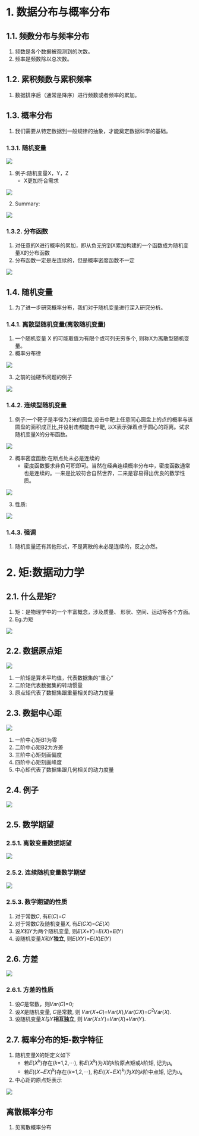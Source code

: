 
# 1. 数据分布与概率分布

## 1.1. 频数分布与频率分布
1. 频数是各个数据被观测到的次数。
2. 频率是频数除以总次数。

## 1.2. 累积频数与累积频率
1. 数据排序后（通常是降序）进行频数或者频率的累加。

## 1.3. 概率分布
1. 我们需要从特定数据到一般规律的抽象，才能奠定数据科学的基础。

### 1.3.1. 随机变量

![](img/cpt3/1.png)

1. 例子:随机变量X，Y，Z
    + X更加符合需求

![](img/cpt3/2.png)

2. Summary:

![](img/cpt3/3.png)


### 1.3.2. 分布函数
1. 对任意的X进行概率的累加，即从负无穷到X累加构建的一个函数成为随机变量X的分布函数
2. 分布函数一定是左连续的，但是概率密度函数不一定

![](img/cpt3/4.png)

## 1.4. 随机变量
1. 为了进一步研究概率分布，我们对于随机变量进行深入研究分析。

### 1.4.1. 离散型随机变量(离散随机变量)
1. 一个随机变量 X 的可能取值为有限个或可列无穷多个, 则称X为离散型随机变量。
2. 概率分布律

![](img/cpt3/5.png)

3. 之前的抛硬币问题的例子

![](img/cpt3/6.png)


### 1.4.2. 连续型随机变量

1. 例子:一个靶子是半径为2米的圆盘,设击中靶上任意同心圆盘上的点的概率与该圆盘的面积成正比,并设射击都能击中靶, 以X表示弹着点于圆心的距离。试求随机变量X的分布函数。

![](img/cpt3/7.png)

2. 概率密度函数:在断点处未必是连续的
    + 密度函数要求非负可积即可。当然在经典连续概率分布中，密度函数通常也是连续的。一来是比较符合自然世界，二来是容易得出优良的数学性质。

![](img/cpt3/8.png)

3. 性质:

![](img/cpt3/9.png)


### 1.4.3. 强调
1. 随机变量还有其他形式，不是离散的未必是连续的，反之亦然。

# 2. 矩:数据动力学

## 2.1. 什么是矩?
1. 矩：是物理学中的一个丰富概念，涉及质量、 形状、空间、运动等各个方面。
2. Eg.力矩

![](img/cpt3/10.png)

## 2.2. 数据原点矩

![](img/cpt3/11.png)

1. 一阶矩是算术平均值，代表数据集的“重心” 
2. 二阶矩代表数据集的转动惯量
3. 原点矩代表了数据集跟重量相关的动力度量

## 2.3. 数据中心距

![](img/cpt3/12.png)

1. 一阶中心矩B1为零
2. 二阶中心矩B2为方差
3. 三阶中心矩刻画偏度
4. 四阶中心矩刻画峰度
5. 中心矩代表了数据集跟几何相关的动力度量

## 2.4. 例子

![](img/cpt3/13.png)

## 2.5. 数学期望

### 2.5.1. 离散变量数据期望

![](img/cpt3/14.png)

### 2.5.2. 连续随机变量数学期望

![](img/cpt3/15.png)

### 2.5.3. 数学期望的性质
1. 对于常数𝐶, 有𝐸(𝐶)=𝐶
2. 对于常数𝐶及随机变量𝑋, 有𝐸(𝐶𝑋)=𝐶𝐸(𝑋)
3. 设𝑋和𝑌为两个随机变量, 则𝐸(𝑋+𝑌)=𝐸(𝑋)+𝐸(𝑌)
4. 设随机变量𝑋和𝑌**独立**, 则𝐸(𝑋𝑌)=𝐸(𝑋)𝐸(𝑌)

## 2.6. 方差

![](img/cpt3/16.png)

### 2.6.1. 方差的性质
1. 设𝐶是常数，则𝑉𝑎𝑟(𝐶)=0;
2. 设𝑋是随机变量, 𝐶是常数, 则 𝑉𝑎𝑟(𝑋+𝐶)=𝑉𝑎𝑟(𝑋),𝑉𝑎𝑟(𝐶𝑋)=𝐶<sup>2</sup>𝑉𝑎𝑟(𝑋).
3. 设随机变量𝑋与𝑌**相互独立**, 则 𝑉𝑎𝑟(𝑋±𝑌)=𝑉𝑎𝑟(𝑋)+𝑉𝑎𝑟(𝑌).

## 2.7. 概率分布的矩-数字特征
1. 随机变量X的矩定义如下
    + 若𝐸(𝑋<sup>k</sup>)存在(𝑘=1,2,⋯), 称𝐸(𝑋<sup>k</sup>)为𝑋的𝑘阶原点矩或𝑘阶矩, 记为𝜇<sub>𝑘</sub>
    + 若𝐸((𝑋−𝐸𝑋)<sup>k</sup>)存在(𝑘=1,2,⋯), 称𝐸((𝑋−𝐸𝑋)<sup>k</sup>)为𝑋的𝑘阶中点矩, 记为𝜐<sub>𝑘</sub>
2. 中心距的原点矩表示

![](img/cpt3/17.png)

## 离散概率分布
1. 见离散概率分布